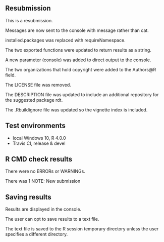 ## Resubmission
This is a resubmission.

Messages are now sent to the console with message rather than cat.

installed.packages was replaced with requireNamespace.

The two exported functions were updated to return results as a string.

A new parameter (console) was added to direct output to the console.

The two organizations that hold copyright were added to the 
Authors@R field.

The LICENSE file was removed.

The DESCRIPTION file was updated to include an additional repository for 
the suggested package rdt.

The .Rbuildignore file was updated so the vignette index is included.

## Test environments
* local Windows 10, R 4.0.0
* Travis CI, release & devel

## R CMD check results
There were no ERRORs or WARNINGs.

There was 1 NOTE: New submission

## Saving results
Results are displayed in the console.

The user can opt to save results to a text file.

The text file is saved to the R session temporary directory
unless the user specifies a different directory.
